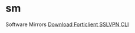 # sm
Software Mirrors
<a href="https://cdn.software-mirrors.com/forticlientsslvpn_linux_4.0.2289.tar.gz">Download Forticlient SSLVPN CLI</a>
